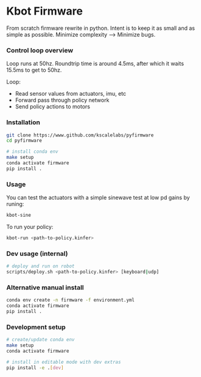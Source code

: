 # Kbot Firmware

From scratch firmware rewrite in python. Intent is to keep it as small and as simple as possible. Minimize complexity --> Minimize bugs.

### Control loop overview
Loop runs at 50hz. Roundtrip time is around 4.5ms, after which it waits 15.5ms to get to 50hz.

Loop:
   - Read sensor values from actuators, imu, etc
   - Forward pass through policy network
   - Send policy actions to motors

### Installation
```bash
git clone https://www.github.com/kscalelabs/pyfirmware
cd pyfirmware

# install conda env
make setup
conda activate firmware
pip install .
```

### Usage
You can test the actuators with a simple sinewave test at low pd gains by runing:
```bash
kbot-sine
```

To run your policy:
```bash
kbot-run <path-to-policy.kinfer>
```

### Dev usage (internal)
```bash
# deploy and run on robot
scripts/deploy.sh <path-to-policy.kinfer> [keyboard|udp]
```

### Alternative manual install
```bash
conda env create -n firmware -f environment.yml
conda activate firmware
pip install .
```

### Development setup
```bash
# create/update conda env
make setup
conda activate firmware

# install in editable mode with dev extras
pip install -e .[dev]
```
